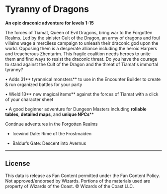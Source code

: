 # Tyranny of Dragons

**An epic draconic adventure for levels 1-15**

The forces of Tiamat, Queen of Evil Dragons, bring war to the Forgotten Realms. Led by the sinister Cult of the Dragon, an army of dragons and foul villains wage a merciless campaign to unleash their draconic god upon the world. Opposing them is a desperate alliance including the heroic Harpers and treacherous Zhentarim. This fragile coalition needs heroes to unite them and find ways to resist the draconic threat. Do you have the courage to stand against the Cult of the Dragon and the threat of Tiamat's immortal tyranny?

• Adds 31** tyrannical monsters** to use in the Encounter Builder to create & run organized battles for your party<br>

• Wield 13** new magical items** against the forces of Tiamat with a click of your character sheet<br>

• A good beginner adventure for Dungeon Masters including **rollable tables**, **detailed maps**, and **unique NPCs****<br>

Continue adventures in the Forgotten Realms

- Icewind Dale: Rime of the Frostmaiden

- Baldur’s Gate: Descent into Avernus

---

## License

This data is release as Fan Content permitted under the Fan Content Policy. Not approved/endorsed by Wizards. Portions of the materials used are property of Wizards of the Coast. © Wizards of the Coast LLC.
